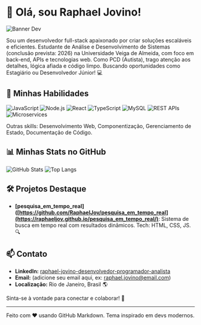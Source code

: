 # 👋 Olá, sou Raphael Jovino!

![Banner Dev](https://img.shields.io/badge/Full--Stack%20Developer-🚀-blueviolet?style=for-the-badge&logo=react)

Sou um desenvolvedor full-stack apaixonado por criar soluções escaláveis e eficientes. Estudante de Análise e Desenvolvimento de Sistemas (conclusão prevista: 2026) na Universidade Veiga de Almeida, com foco em back-end, APIs e tecnologias web. Como PCD (Autista), trago atenção aos detalhes, lógica afiada e código limpo. Buscando oportunidades como Estagiário ou Desenvolvedor Júnior! 💻

## 🔧 Minhas Habilidades
![JavaScript](https://img.shields.io/badge/JavaScript-F7DF1E?style=flat-square&logo=javascript&logoColor=black)
![Node.js](https://img.shields.io/badge/Node.js-339933?style=flat-square&logo=node.js&logoColor=white)
![React](https://img.shields.io/badge/React-61DAFB?style=flat-square&logo=react&logoColor=black)
![TypeScript](https://img.shields.io/badge/TypeScript-007ACC?style=flat-square&logo=typescript&logoColor=white)
![MySQL](https://img.shields.io/badge/MySQL-4479A1?style=flat-square&logo=mysql&logoColor=white)
![REST APIs](https://img.shields.io/badge/REST%20APIs-FF6C37?style=flat-square&logo=api&logoColor=white)
![Microservices](https://img.shields.io/badge/Microservices-00BFFF?style=flat-square&logo=cloud&logoColor=white)

Outras skills: Desenvolvimento Web, Componentização, Gerenciamento de Estado, Documentação de Código.

## 📊 Minhas Stats no GitHub
![GitHub Stats](https://github-readme-stats.vercel.app/api?username=RaphaelJov&show_icons=true&theme=dracula&hide_border=true&include_all_commits=true)
![Top Langs](https://github-readme-stats.vercel.app/api/top-langs/?username=RaphaelJov&layout=compact&theme=dracula&hide_border=true)

## 🛠 Projetos Destaque
- **[pesquisa_em_tempo_real]([https://github.com/RaphaelJov/pesquisa_em_tempo_real](https://raphaeljov.github.io/pesquisa_em_tempo_real/)**: Sistema de busca em tempo real com resultados dinâmicos. Tech: HTML, CSS, JS. 🔍

## 📫 Contato
- **LinkedIn:** [raphael-jovino-desenvolvedor-programador-analista](https://www.linkedin.com/in/raphael-jovino-desenvolvedor-programador-analista/)
- **Email:** (adicione seu email aqui, ex: raphael.jovino@email.com)
- **Localização:** Rio de Janeiro, Brasil 🌎

Sinta-se à vontade para conectar e colaborar! 🚀

---
Feito com ❤️ usando GitHub Markdown. Tema inspirado em devs modernos.
